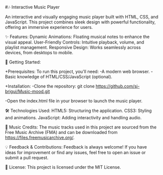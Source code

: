 #🎶 Interactive Music Player

An interactive and visually engaging music player built with HTML, CSS, and JavaScript. This project combines sleek design with powerful functionality, offering an immersive experience for users.

✨ Features:
Dynamic Animations: Floating musical notes to enhance the visual appeal.
User-Friendly Controls: Intuitive playback, volume, and playlist management.
Responsive Design: Works seamlessly across devices, from desktops to mobile.


🚀 Getting Started:

+Prerequisites:
      To run this project, you'll need:
        -A modern web browser.
        -Basic knowledge of HTML/CSS/JavaScript (optional).

+Installation:
  -Clone the repository:
        git clone https://github.com/si-brigui/Music-mood.git  

 -Open the index.html file in your browser to launch the music player.

 🛠️ Technologies Used:
        HTML5: Structuring the application.
        CSS3: Styling and animations.
        JavaScript: Adding interactivity and handling audio.

🎵 Music Credits:
        The music tracks used in this project are sourced from the Free Music Archive (FMA) and can be downloaded from https://files.freemusicarchive.org/.

💡 Feedback & Contributions:
      Feedback is always welcome! If you have ideas for improvement or find any issues, feel free to open an issue or submit a pull request.

📜 License:
   This project is licensed under the MIT License.
